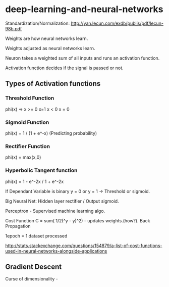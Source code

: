 # deep-learning-and-neural-networks

Standardization/Normalization: http://yan.lecun.com/exdb/publis/pdf/lecun-98b.pdf

Weights are how neural networks learn.

Weights adjusted as neural networks learn.

Neuron takes a weighted sum of all inputs and runs an activation function.

Activation function decides if the signal is passed or not.

## Types of Activation functions

### Threshold Function

phi(x) => x >= 0 x=1
          x < 0  x = 0

### Sigmoid Function

phi(x) = 1 / (1 + e^-x) (Predicting probability)

### Rectifier Function

phi(x) = max(x,0)

### Hyperbolic Tangent function

phi(x) = 1 - e^-2x / 1 + e^-2x

If Dependant Variable is binary y = 0 or y = 1 -> Threshold or sigmoid.

Big Neural Net: Hidden layer rectifier / Output sigmoid.

Perceptron - Supervised machine learning algo.

Cost Function C = sum( 1/2(^y - y)^2) - updates weights.(how?). Back Propagation

1epoch = 1 dataset processed

http://stats.stackexchange.com/questions/154879/a-list-of-cost-functions-used-in-neural-networks-alongside-applications

## Gradient Descent
Curse of dimensionality - 
